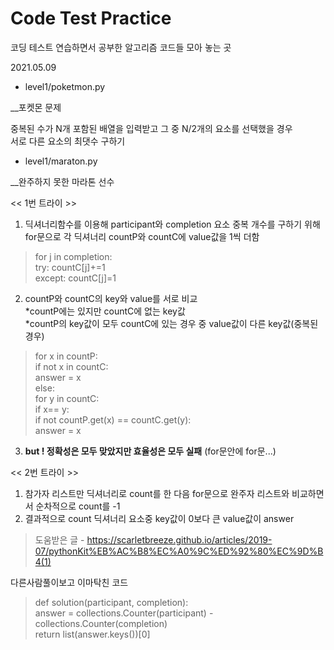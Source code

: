 # Code Test Practice

코딩 테스트 연습하면서 공부한 알고리즘 코드들 모아 놓는 곳

2021.05.09  
- level1/poketmon.py

__포켓몬 문제  

중복된 수가 N개 포함된 배열을 입력받고 그 중 N/2개의 요소를 선택했을 경우  
서로 다른 요소의 최댓수 구하기

- level1/maraton.py  

__완주하지 못한 마라톤 선수  

<< 1번 트라이 >>
1. 딕셔너리함수를 이용해 participant와 completion 요소 중복 개수를 구하기 위해 for문으로 각 딕셔너리 countP와 countC에 value값을 1씩 더함  
> for j in completion:  
        try: countC[j]+=1  
        except: countC[j]=1  
2. countP와 countC의 key와 value를 서로 비교  
    *countP에는 있지만 countC에 없는 key값  
    *countP의 key값이 모두 countC에 있는 경우 중 value값이 다른 key값(중복된 경우)  
> for x in countP:  
        if not x in countC:  
            answer = x  
        else:  
            for y in countC:  
                if x== y:  
                    if not countP.get(x) == countC.get(y):  
                        answer = x  
3. __but ! 정확성은 모두 맞았지만 효율성은 모두 실패__ (for문안에 for문...)

<< 2번 트라이 >>
1. 참가자 리스트만 딕셔너리로 count를 한 다음 for문으로 완주자 리스트와 비교하면서 순차적으로 count를 -1  
2. 결과적으로 count 딕셔너리 요소중 key값이 0보다 큰 value값이 answer  

> 도움받은 글 - https://scarletbreeze.github.io/articles/2019-07/pythonKit%EB%AC%B8%EC%A0%9C%ED%92%80%EC%9D%B4(1)

다른사람풀이보고 이마탁친 코드
> def solution(participant, completion):  
    answer = collections.Counter(participant) - collections.Counter(completion)  
    return list(answer.keys())[0]  

    
